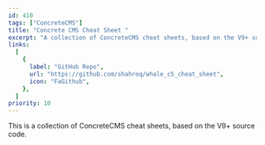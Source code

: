 ```yaml
---
id: 410
tags: ["ConcreteCMS"]
title: "Concrete CMS Cheat Sheet "
excerpt: "A collection of ConcreteCMS cheat sheets, based on the V9+ source code."
links:
  [
    {
      label: "GitHub Repo",
      url: "https://github.com/shahroq/whale_c5_cheat_sheet",
      icon: "FaGithub",
    },
  ]
priority: 10
---
```


This is a collection of ConcreteCMS cheat sheets, based on the V9+ source code.
